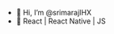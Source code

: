 - 👋 Hi, I’m @srimarajIHX
- 👀 React | React Native | JS

<!---
srimarajIHX/srimarajIHX is a ✨ special ✨ repository because its `README.md` (this file) appears on your GitHub profile.
You can click the Preview link to take a look at your changes.
--->
